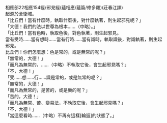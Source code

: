 相應部22相應154經/邪見經(蘊相應/蘊篇/修多羅)(莊春江譯)  
起源於舍衛城。  
「比丘們！當有什麼時，執取什麼後，對什麼執著，則生起邪見呢？」  
「大德！我們的法以世尊為根本……（中略）。」  
「比丘們！當有色時，執取色後，對色執著，則生起邪見。  
當有受時……當有想時……當有行時……當有識時，執取識後，對識執著，則生起邪見。  
比丘們！你們怎麼想：色是常的，或是無常的呢？」  
「無常的，大德！」  
「而凡為無常的，……（中略）不執取它後，會生起邪見嗎？」  
「不，大德！」  
「受……想……行……識是常的，或是無常的呢？」  
「無常的，大德！」  
「而凡為無常的，是苦的，或是樂的呢？」  
「苦的，大德！」  
「而凡為無常、苦、變易法，不執取它後，會生起邪見嗎？」  
「不，大德！」  
「當這麼看時……（中略）不再有這樣[輪迴]的狀態了。」  
  
  

